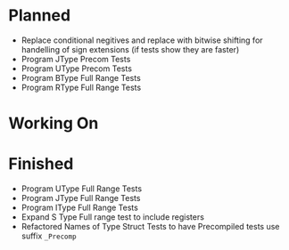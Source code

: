 # Planned
* Replace conditional negitives and replace with bitwise shifting for handelling of sign extensions (if tests show they are faster)
* Program JType Precom Tests
* Program UType Precom Tests
* Program BType Full Range Tests
* Program RType Full Range Tests

# Working On

# Finished
* Program UType Full Range Tests
* Program JType Full Range Tests
* Program IType Full Range Tests
* Expand S Type Full range test to include registers
* Refactored Names of Type Struct Tests to have Precompiled tests use suffix `_Precomp` 